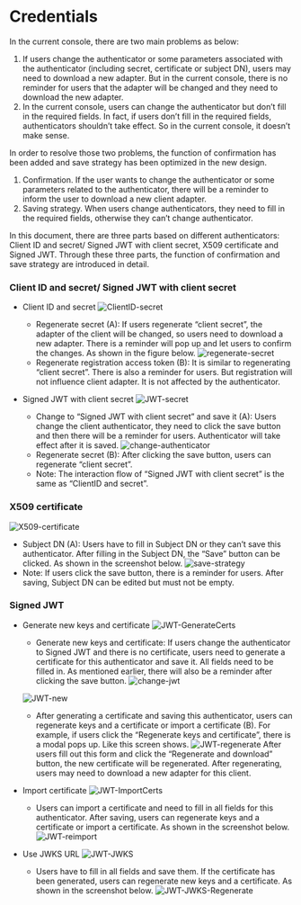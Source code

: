 # Credentials

In the current console, there are two main problems as below:
1. If users change the authenticator or some parameters associated with the authenticator (including secret, certificate or subject DN), users may need to download a new adapter. But in the current console, there is no reminder for users that the adapter will be changed and they need to download the new adapter.
2. In the current console, users can change the authenticator but don’t fill in the required fields. In fact, if users don’t fill in the required fields, authenticators shouldn’t take effect. So in the current console, it doesn’t make sense.

In order to resolve those two problems, the function of confirmation has been added and save strategy has been optimized in the new design.
1. Confirmation. If the user wants to change the authenticator or some parameters related to the authenticator, there will be a reminder to inform the user to download a new client adapter.
2. Saving strategy. When users change authenticators, they need to fill in the required fields, otherwise they can’t change authenticator.

In this document, there are three parts based on different authenticators: Client ID and secret/ Signed JWT with client secret, X509 certificate and Signed JWT. Through these three parts, the function of confirmation and save strategy are introduced in detail.  

### Client ID and secret/ Signed JWT with client secret

* Client ID and secret
![ClientID-secret](./images/ClientID-secret.png)
  * Regenerate secret (A):
  If users regenerate “client secret”, the adapter of the client will be changed, so users need to download a new adapter. There is a reminder will pop up and let users to confirm the changes. As shown in the figure below.
  ![regenerate-secret](./images/regenerate-secret.png)
  * Regenerate registration access token (B):
  It is similar to regenerating “client secret”. There is also a reminder for users. But registration will not influence client adapter. It is not affected by the authenticator.

* Signed JWT with client secret
![JWT-secret](./images/JWT-secret.png)
  * Change to “Signed JWT with client secret” and save it (A):
  Users change the client authenticator, they need to click the save button and then there will be a reminder for users. Authenticator will take effect after it is saved.
  ![change-authenticator](./images/change-authenticator.png)
  * Regenerate secret (B):
  After clicking the save button, users can regenerate “client secret”.
  * Note: The interaction flow of “Signed JWT with client secret” is the same as “ClientID and secret”.

### X509 certificate
![X509-certificate](./images/X509-certificate.png)
* Subject DN (A):
Users have to fill in Subject DN or they can’t save this authenticator. After filling in the Subject DN, the “Save” button can be clicked. As shown in the screenshot below.
![save-strategy](./images/save-strategy.png)
* Note: If users click the save button, there is a reminder for users. After saving, Subject DN can be edited but must not be empty.

### Signed JWT

* Generate new keys and certificate
![JWT-GenerateCerts](./images/JWT-GenerateCerts.png)
  * Generate new keys and certificate: 
  If users change the authenticator to Signed JWT and there is no certificate, users need to generate a certificate for this authenticator and save it. All fields need to be filled in.
  As mentioned earlier, there will also be a reminder after clicking the save button.
  ![change-jwt](./images/change-jwt.png)

  ![JWT-new](./images/JWT-new.png)
  * After generating a certificate and saving this authenticator, users can regenerate keys and a certificate or import a certificate (B). For example, if users click the “Regenerate keys and certificate”, there is a modal pops up. Like this screen shows.
  ![JWT-regenerate](./images/JWT-regenerate.png)
  After users fill out this form and click the “Regenerate and download” button, the new certificate will be regenerated. After regenerating, users may need to download a new adapter for this client.

* Import certificate
![JWT-ImportCerts](./images/JWT-ImportCerts.png)
  * Users can import a certificate and need to fill in all fields for this authenticator. After saving, users can regenerate keys and a certificate or import a certificate. As shown in the screenshot below.
  ![JWT-reimport](./images/JWT-reimport.png)

* Use JWKS URL
![JWT-JWKS](./images/JWT-JWKS.png)
  * Users have to fill in all fields and save them. If the certificate has been generated, users can regenerate new keys and a certificate. As shown in the screenshot below.
  ![JWT-JWKS-Regenerate](./images/JWT-JWKS-Regenerate.png)
